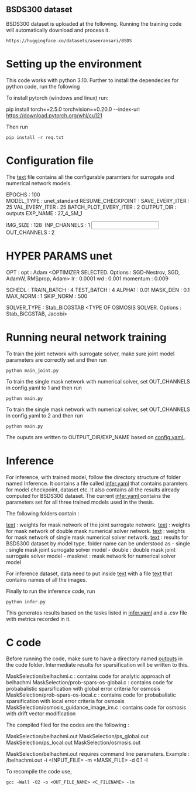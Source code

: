 ## BSDS300 dataset

BSDS300 dataset is uploaded at the following. Running the training code will automatically download and process it.
```
https://huggingface.co/datasets/aseeransari/BSDS
```

# Setting up the environment
This code works with python 3.10. Further to install the dependecies for python code, run the following 

To install pytorch (windows and linux) run: 

pip install torch==2.5.0 torchvision==0.20.0 --index-url https://download.pytorch.org/whl/cu121

Then run

```
pip install -r req.txt
```

# Configuration file

The [text](config.yaml) file contains all the configurable paramters for surrogate and numerical network models. 

EPOCHS : 100 <br>
MODEL_TYPE : unet_standard <SETS THE MODEL ARCHITECTURE>
RESUME_CHECKPOINT : <MODEL CHECKPOINT FILE TO RESUME TRAINING FROM>
SAVE_EVERY_ITER : 25 <ITERATION TO SAVE MODEL CHECKPOINT >
VAL_EVERY_ITER : 25 <ITERATION TO VALIDATION MODEL CHECKPOINT >
BATCH_PLOT_EVERY_ITER : 2 <ITERATION TO PLOT RESUTS OF MODEL >
OUTPUT_DIR : outputs <OUTPUT DIRECTORY NAME>
EXP_NAME : 27_4_SM_1 <EXPERIMENT NAME TO PUT INSIDE OUTPUT_DIR FOLDER>

IMG_SIZE       : 128 <IMAGE RESIZE RESOLUTION>
INP_CHANNELS   : 1   <INPUT CHANNEL TO MODEL>
OUT_CHANNELS   : 2   <OUTPUT CHANNEL TO MODEL>

# HYPER PARAMS unet
OPT            : 
    opt        : Adam  <OPTIMIZER SELECTED. Options : SGD-Nestrov, SGD, AdamW, RMSprop, Adam>
    lr         : 0.0001 <LEARNING RATE OF OPTIMIZER>
    wd         : 0.001 <WEIGHT DECAY OF OPTIMIZER>
    momentum   : 0.009   <MOMENTUM OF OPTIMZER>

SCHEDL         : 
TRAIN_BATCH    : 4 <SIZE OF TRAIN BATCH>
TEST_BATCH     : 4 <SIZE OF TEST BATCH>
ALPHA1         : 0.01 <REGULARIZATION PARAMTER ALPHA FOR MASK LOSS>
MASK_DEN       : 0.1   <TARGET MASK DENSITY>
MAX_NORM       : 1      <MAX NORM TO SET FOR GRADIENT CLIPPING>
SKIP_NORM      : 500    <MAX NORM ABOVE WHICH TO SKIP AND RESCALE GRADIENTS>

SOLVER_TYPE      : Stab_BiCGSTAB <TYPE OF OSMOSIS SOLVER. Options : Stab_BiCGSTAB, Jacobi>

# Running neural network training

To train the joint network with surrogate solver, make sure joint model parameters are correctly set and then run 

```
python main_joint.py
```

To train the single mask network with numerical solver, set OUT_CHANNELS in config.yaml to 1 and then run

```
python main.py
```

To train the single mask network with numerical solver, set OUT_CHANNELS in config.yaml to 2 and then run

```
python main.py
```

The ouputs are written to OUTPUT_DIR/EXP_NAME based on [config.yaml.](config.yaml).

# Inference

For inference, with trained model, follow the directory structure of folder named Inference. It contains a file called [infer.yaml](Inference/infer.yaml) that contains paramters for model checkpoint, dataset etc. It also contains all the results already computed for BSDS300 dataset. The current [infer.yaml ](Inference/infer.yaml) contains the parameters set for all three trained models used in the thesis.  

The following folders contain : 

[text](Inference/masknet_wts)     : weights for mask network of the joint surrogate network. 
[text](Inference/unet_double_wts) : weights for mask network of double mask numerical solver  network.
[text](Inference/unet_single_wts) : weights for mask network of single mask numerical solver  network.
[text](Inference/outputs)  : results for BSDS300 dataset by model type. folder name can be understood as 
    - single : single mask joint surrogate solver model
    - double : double mask joint surrogate solver model
    - masknet : mask network for numerical solver model
   

For inference dataset, data need to put inside [text](dataset/BSDS_extras/images/test) with a file [text](dataset/BSDS_extras/images/iids_test.txt) that contains names of all the images. 

Finally to run the inference code, run 

```
python infer.py
```

This generates results based on the tasks listed in [infer.yaml](Inference/infer.yaml) and a .csv file with metrics recorded in it.

# C code 

Before running the code, make sure to have a directory named [outputs](MaskSelection/outputs) in the code folder. Intermediate results for sparsification will be written to this. 

MaskSelection/belhachmi.c            : contains code for analytic approach of belhachmi
MaskSelection/prob-spars-os-global.c : contains code for probabalistic sparsification with global error criteria for osmosis
MaskSelection/prob-spars-os-local.c  : contains code for probabalistic sparsification with local error criteria for osmosis
MaskSelection/osmosis_guidance_image_im.c : contains code for osmosis with drift vector modification

The compiled filed for the codes are the following : 

MaskSelection/belhachmi.out
MaskSelection/ps_global.out
MaskSelection/ps_local.out
MaskSelection/osmosis.out

MaskSelection/belhachmi.out requires command line paramaters. Example : 
/belhachmi.out -i <INPUT_FILE> -m <MASK_FILE> -d 0.1 -I

To recompile the code use, 
```
gcc -Wall -O2 -o <OUT_FILE_NAME> <C_FILENAME> -lm
```
